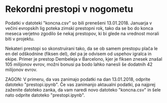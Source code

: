 # Rekordni prestopi v nogometu

Podatki v datoteki "koncna.csv" so bili prenešeni 13.01.2018. Januarja v večini evropskih lig poteka zimski prestopni rok, tako da se bo do konca meseca verjetno zgodilo še nekaj prestopov, ki bi glede na vrednost morali biti v projektu. 

Nekateri prestopi so skonstruirani tako, da se ob samem prestopu plača le en del odškodnine (fiksen del), del pa je odvisem od uspehov igralca in ekipe. Primer je prestop Dembeleja v Barcelono, kjer je fiksen znesek znašal 105 milijonov evrov, možni bonusi pa bodo lahko nanesli še dodatnih 42 milijonov evrov. 

ZAGON:
V primeru, da vas zanimajo podatki na dan 13.01.2018, odprite datoteko "prestopi.ipynb". Če vas zanimanjo aktaualni podatki, pa najprej zaženite datoteko zanka, da vam naredi novo datoteko "koncna.csv" in šele nato odprite datoteko "prestopi.ipynb".  
